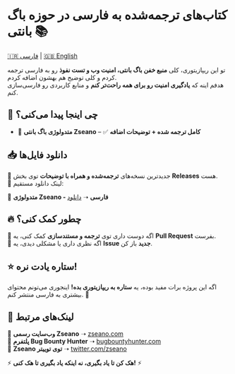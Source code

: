 # کتاب‌های ترجمه‌شده به فارسی در حوزه باگ بانتی 📚  


[🇮🇷 فارسی](README_fa.md) | [🇬🇧 English](README.md)  

تو این ریپازیتوری، کلی **منبع خفن باگ بانتی، امنیت وب و تست نفوذ** رو به فارسی ترجمه کردم و کلی توضیح هم بهشون اضافه کردم.  
هدفم اینه که **یادگیری امنیت رو برای همه راحت‌تر کنم** و منابع کاربردی رو فارسی‌سازی کنم.  

## 📌 چی اینجا پیدا می‌کنی؟  
- 📖 **متدولوژی باگ بانتی Zseano** – ✅ **کامل ترجمه شده + توضیحات اضافه**  

## 📥 دانلود فایل‌ها  
🔹 جدیدترین نسخه‌های **ترجمه‌شده و همراه با توضیحات** توی بخش **Releases** هست.  
🔹 لینک دانلود مستقیم:  

📌 **متدولوژی Zseano - فارسی** ➝ [دانلود](https://github.com/Dissentix/BugBounty-Books-Farsi-Commented/blob/main/Zseano-Methodology-Persian-Commented.pdf)  

## 🔥 چطور کمک کنی؟  
🔹 اگه دوست داری توی **ترجمه و مستندسازی** کمک کنی، یه **Pull Request** بفرست.  
🔹 اگه نظری داری یا مشکلی دیدی، یه **Issue جدید** باز کن.  

## ⭐ ستاره یادت نره!  
اگه این پروژه برات مفید بوده، یه **ستاره به ریپازیتوری بده!** اینجوری می‌تونم محتوای بیشتری به فارسی منتشر کنم. 🚀  

## 🔗 لینک‌های مرتبط  
📌 **وب‌سایت رسمی Zseano** ➝ [zseano.com](https://zseano.com)  
📌 **پلتفرم Bug Bounty Hunter** ➝ [bugbountyhunter.com](https://www.bugbountyhunter.com/)  
📌 **Zseano توی توییتر** ➝ [twitter.com/zseano](https://twitter.com/zseano)  

⚡ **هک کن تا یاد بگیری، نه اینکه یاد بگیری تا هک کنی!** ⚡
